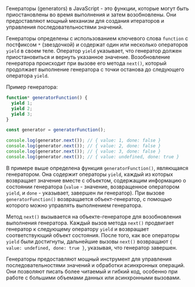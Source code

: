 Генераторы (generators) в JavaScript - это функции, которые могут быть приостановлены во время выполнения и затем возобновлены. Они предоставляют мощный механизм для создания итераторов и управления последовательностями значений.

Генераторы определены с использованием ключевого слова `function` с постфиксом `*` (звездочкой) и содержат один или несколько операторов `yield` в своем теле. Оператор `yield` указывает, что генератор должен приостановиться и вернуть указанное значение. Возобновление генератора происходит при вызове его метода `next()`, который продолжает выполнение генератора с точки останова до следующего оператора `yield`.

Пример генератора:

```javascript
function* generatorFunction() {
  yield 1;
  yield 2;
  yield 3;
}

const generator = generatorFunction();

console.log(generator.next()); // { value: 1, done: false }
console.log(generator.next()); // { value: 2, done: false }
console.log(generator.next()); // { value: 3, done: false }
console.log(generator.next()); // { value: undefined, done: true }
```

В примере выше определена функция `generatorFunction()`, являющаяся генератором. Она содержит операторы `yield`, каждый из которых возвращает значение вместе с объектом, содержащим информацию о состоянии генератора (`value` - значение, возвращенное оператором `yield`, и `done` - указывает, завершен ли генератор). При вызове `generatorFunction()` возвращается объект-генератор, с помощью которого можно управлять выполнением генератора.

Метод `next()` вызывается на объекте-генераторе для возобновления выполнения генератора. Каждый вызов метода `next()` продвигает генератор к следующему оператору `yield` и возвращает соответствующий объект состояния. После того, как все операторы `yield` были достигнуты, дальнейшие вызовы `next()` возвращают `{ value: undefined, done: true }`, указывая, что генератор завершен.

Генераторы предоставляют мощный инструмент для управления последовательностями значений и обработки асинхронных операций. Они позволяют писать более читаемый и гибкий код, особенно при работе с большими объемами данных или асинхронными вызовами.